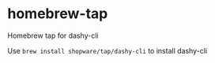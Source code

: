 # homebrew-tap
Homebrew tap for dashy-cli

Use `brew install shopware/tap/dashy-cli` to install dashy-cli